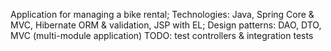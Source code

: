 Application for managing a bike rental;
Technologies: Java, Spring Core & MVC, Hibernate ORM & validation, JSP with EL;
Design patterns: DAO, DTO, MVC (multi-module application)
TODO: test controllers & integration tests
